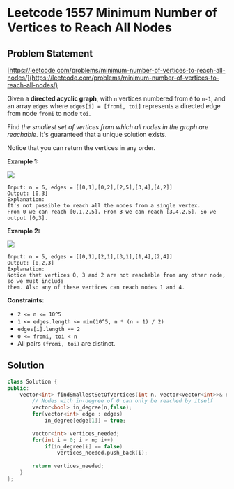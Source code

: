 # Leetcode 1557 Minimum Number of Vertices to Reach All Nodes

## Problem Statement

[https://leetcode.com/problems/minimum-number-of-vertices-to-reach-all-nodes/](https://leetcode.com/problems/minimum-number-of-vertices-to-reach-all-nodes/)

Given a **directed acyclic graph**, with `n` vertices numbered from `0` to `n-1`, and an array `edges` where `edges[i] = [fromi, toi]` represents a directed edge from node `fromi` to node `toi`.

Find _the smallest set of vertices from which all nodes in the graph are reachable_. It's guaranteed that a unique solution exists.

Notice that you can return the vertices in any order.

**Example 1:**

![](https://assets.leetcode.com/uploads/2020/07/07/untitled22.png)

```text
Input: n = 6, edges = [[0,1],[0,2],[2,5],[3,4],[4,2]]
Output: [0,3]
Explanation: 
It's not possible to reach all the nodes from a single vertex. 
From 0 we can reach [0,1,2,5]. From 3 we can reach [3,4,2,5]. So we output [0,3].
```

**Example 2:**

![](https://assets.leetcode.com/uploads/2020/07/07/untitled.png)

```text
Input: n = 5, edges = [[0,1],[2,1],[3,1],[1,4],[2,4]]
Output: [0,2,3]
Explanation: 
Notice that vertices 0, 3 and 2 are not reachable from any other node, so we must include
them. Also any of these vertices can reach nodes 1 and 4.
```

**Constraints:**

* `2 <= n <= 10^5`
* `1 <= edges.length <= min(10^5, n * (n - 1) / 2)`
* `edges[i].length == 2`
* `0 <= fromi, toi < n`
* All pairs `(fromi, toi)` are distinct.

## Solution

```cpp
class Solution {
public:
    vector<int> findSmallestSetOfVertices(int n, vector<vector<int>>& edges) {
        // Nodes with in-degree of 0 can only be reached by itself
        vector<bool> in_degree(n,false);
        for(vector<int> edge : edges)
            in_degree[edge[1]] = true;
        
        vector<int> vertices_needed;
        for(int i = 0; i < n; i++)
            if(in_degree[i] == false)
                vertices_needed.push_back(i);
        
        return vertices_needed;
    }
};
```

